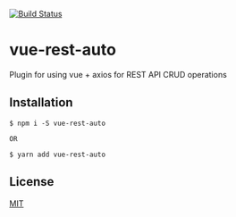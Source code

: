 [![Build Status](https://travis-ci.org/maurodx/vue-rest-auto.svg?branch=dev)](https://travis-ci.org/maurodx/vue-rest-auto)
# vue-rest-auto

Plugin for using vue + axios for REST API CRUD operations

## Installation

```shell
$ npm i -S vue-rest-auto

OR

$ yarn add vue-rest-auto
```

## License
[MIT](https://github.com/maurodx/vue-rest-auto/blob/master/LICENSE)
